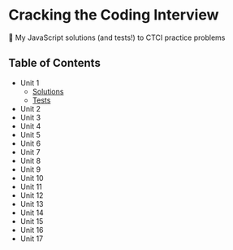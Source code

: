 # Cracking the Coding Interview
🧨 My JavaScript solutions (and tests!) to CTCI practice problems

## Table of Contents
- Unit 1
  - [Solutions](https://github.com/jameslearns/cracking-the-coding-interview/blob/master/Unit-1.js)
  - [Tests](https://github.com/jameslearns/cracking-the-coding-interview/blob/master/_tests__/unit1.test.js)
- Unit 2
- Unit 3
- Unit 4
- Unit 5
- Unit 6
- Unit 7
- Unit 8
- Unit 9
- Unit 10
- Unit 11
- Unit 12
- Unit 13
- Unit 14
- Unit 15
- Unit 16
- Unit 17
